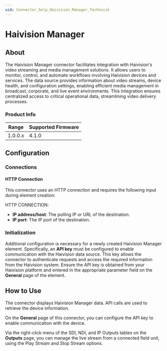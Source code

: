 ```yaml
---
uid: Connector_help_Haivision_Manager_Technical
---
```


# Haivision Manager

## About

The Haivision Manager connector facilitates integration with Haivision's video streaming and media management solutions. It allows users to monitor, control, and automate workflows involving Haivision devices and services. The data source provides information about video streams, device health, and configuration settings, enabling efficient media management in broadcast, corporate, and live event environments. This integration ensures centralized access to critical operational data, streamlining video delivery processes.

### Product Info

| Range   | Supported Firmware |
|---------|--------------------|
| 1.0.0.x | 4.1.0              |

## Configuration

### Connections

#### HTTP Connection

This connector uses an HTTP connection and requires the following input during element creation:

HTTP CONNECTION:

- **IP address/host**: The polling IP or URL of the destination.
- **IP port**: The IP port of the destination.

### Initialization

Additional configuration is necessary for a newly created Haivision Manager element. Specifically, an **API key** must be configured to enable communication with the Haivision data source. This key allows the connector to authenticate requests and access the required information from the Haivision system. Ensure the API key is obtained from your Haivision platform and entered in the appropriate parameter field on the **General** page of the element.

## How to Use

The connector displays Haivision Manager data. API calls are used to retrieve the device information.

On the **General** page of this connector, you can configure the API key to enable communication with the device.

Via the right-click menu of the SDI, NDI, and IP Outputs tables on the **Outputs** page, you can manage the live stream from a connected field unit, using the Play Stream and Stop Stream options.
